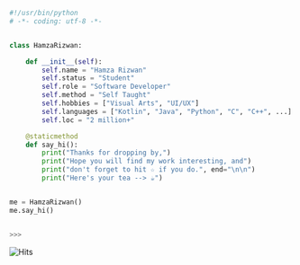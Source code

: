 ```python
#!/usr/bin/python
# -*- coding: utf-8 -*-


class HamzaRizwan:

    def __init__(self):
        self.name = "Hamza Rizwan"
        self.status = "Student"
        self.role = "Software Developer"
        self.method = "Self Taught"
        self.hobbies = ["Visual Arts", "UI/UX"]
        self.languages = ["Kotlin", "Java", "Python", "C", "C++", ...]
        self.loc = "2 million+"

    @staticmethod
    def say_hi():
        print("Thanks for dropping by,")
        print("Hope you will find my work interesting, and")
        print("don't forget to hit ☆ if you do.", end="\n\n")
        print("Here's your tea --> ☕")


me = HamzaRizwan()
me.say_hi()


>>>
```


![Hits](https://hits.seeyoufarm.com/api/count/incr/badge.svg?url=https%3A%2F%2Fgithub.com%2FHamza417%2FHamza417&count_bg=%23373C3B&title_bg=%23555555&icon=&icon_color=%23E7E7E7&title=Visitors&edge_flat=false)

